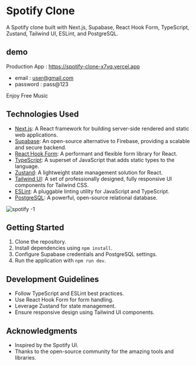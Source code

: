 # Spotify Clone

A Spotify clone built with Next.js, Supabase, React Hook Form, TypeScript, Zustand, Tailwind UI, ESLint, and PostgreSQL.

## demo

Production App  : https://spotify-clone-x7vq.vercel.app

- email  : user@gmail.com
- password : pass@123

Enjoy Free Music  

## Technologies Used

- [Next.js](https://nextjs.org/): A React framework for building server-side rendered and static web applications.
- [Supabase](https://supabase.io/): An open-source alternative to Firebase, providing a scalable and secure backend.
- [React Hook Form](https://react-hook-form.com/): A performant and flexible form library for React.
- [TypeScript](https://www.typescriptlang.org/): A superset of JavaScript that adds static types to the language.
- [Zustand](https://zustand.surge.sh/): A lightweight state management solution for React.
- [Tailwind UI](https://tailwindui.com/): A set of professionally designed, fully responsive UI components for Tailwind CSS.
- [ESLint](https://eslint.org/): A pluggable linting utility for JavaScript and TypeScript.
- [PostgreSQL](https://www.postgresql.org/): A powerful, open-source relational database.

![spotify -1](https://github.com/Chebaleomkar/Spotify-clone-/assets/122032936/1460fecb-1d09-4996-bc09-a080726e780f)
## Getting Started

1. Clone the repository.
2. Install dependencies using `npm install`.
3. Configure Supabase credentials and PostgreSQL settings.
4. Run the application with `npm run dev`.


## Development Guidelines

- Follow TypeScript and ESLint best practices.
- Use React Hook Form for form handling.
- Leverage Zustand for state management.
- Ensure responsive design using Tailwind UI components.

## Acknowledgments

- Inspired by the Spotify UI.
- Thanks to the open-source community for the amazing tools and libraries.




